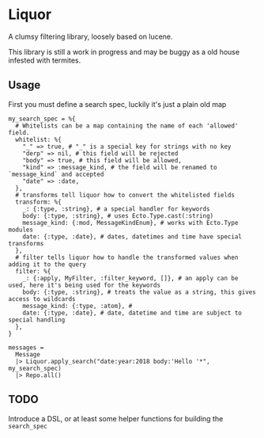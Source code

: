 # Liquor

A clumsy filtering library, loosely based on lucene.

This library is still a work in progress and may be buggy as a old house infested with termites.

## Usage

First you must define a search spec, luckily it's just a plain old map

```
my_search_spec = %{
  # Whitelists can be a map containing the name of each 'allowed' field.
  whitelist: %{
    "_" => true, # "_" is a special key for strings with no key
    "derp" => nil, # this field will be rejected
    "body" => true, # this field will be allowed,
    "kind" => :message_kind, # the field will be renamed to `message_kind` and accepted
    "date" => :date,
  },
  # transforms tell liquor how to convert the whitelisted fields
  transform: %{
    _: {:type, :string}, # a special handler for keywords
    body: {:type, :string}, # uses Ecto.Type.cast(:string)
    message_kind: {:mod, MessageKindEnum}, # works with Ecto.Type modules
    date: {:type, :date}, # dates, datetimes and time have special transforms
  },
  # filter tells liquor how to handle the transformed values when adding it to the query
  filter: %{
    _: {:apply, MyFilter, :filter_keyword, []}, # an apply can be used, here it's being used for the keywords
    body: {:type, :string}, # treats the value as a string, this gives access to wildcards
    message_kind: {:type, :atom}, #
    date: {:type, :date}, # date, datetime and time are subject to special handling
  },
}

messages =
  Message
  |> Liquor.apply_search("date:year:2018 body:'Hello '*", my_search_spec)
  |> Repo.all()
```

## TODO

Introduce a DSL, or at least some helper functions for building the `search_spec`
